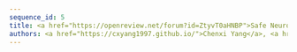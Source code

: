 ```yaml
---
sequence_id: 5
title: <a href="https://openreview.net/forum?id=ZtyvT0aHNBP">Safe Neurosymbolic Learning with Differentiable Symbolic Execution</a>
authors: <a href="https://cxyang1997.github.io/">Chenxi Yang</a>, <a href="https://www.cs.utexas.edu/~swarat/">Swarat Chaudhuri</a>
---
```

